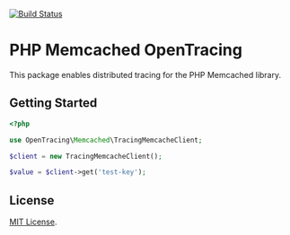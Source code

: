 [![Build Status](https://travis-ci.org/jonahgeorge/opentracing-contrib-php-memcached.svg?branch=master)](https://travis-ci.org/jonahgeorge/opentracing-contrib-php-memcached)

# PHP Memcached OpenTracing 

This package enables distributed tracing for the PHP Memcached library.

## Getting Started

```php
<?php

use OpenTracing\Memcached\TracingMemcacheClient;

$client = new TracingMemcacheClient();

$value = $client->get('test-key');
```

## License

[MIT License](./LICENSE).
